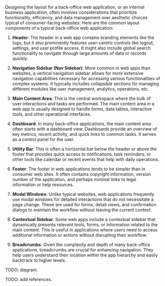 Designing the layout for a back-office web application, or an internal business application, often involves considerations that prioritize functionality, efficiency, and data management over aesthetic choices typical of consumer-facing websites. Here are the common layout components of a typical back-office web application:

1. **Header**: The header in a web app contains branding elements like the logo, but it also prominently features user-centric controls like logout, settings, and user profile access. It might also include global search functionality to navigate through large amounts of data or records quickly.

1. **Navigation Sidebar (Nav Sidebar)**: More common in web apps than websites, a vertical navigation sidebar allows for more extensive navigation capabilities necessary for accessing various functionalities of complex systems. It typically includes collapsible sections for managing different modules like user management, analytics, operations, etc.

1. **Main Content Area**: This is the central workspace where the bulk of user interactions and tasks are performed. The main content area in a web app is usually designed to handle forms, data tables, interactive tools, and other operational interfaces.

1. **Dashboard**: In many back-office applications, the main content area often starts with a dashboard view. Dashboards provide an overview of key metrics, recent activity, and quick links to common tasks. It serves as a control panel for the user.

1. **Utility Bar**: This is often a horizontal bar below the header or above the footer that provides quick access to notifications, task reminders, or other tools like calendar or recent events that help with daily operations.

1. **Footer**: The footer in web applications tends to be simpler than in consumer web sites. It often contains copyright information, version number of the application, and perhaps minimal links to legal information or help resources.

1. **Modal Windows**: Unlike typical websites, web applications frequently use modal windows for detailed interactions that do not necessitate a page change. These are used for forms, detail views, and confirmation dialogs to maintain the workflow without leaving the current context.

1. **Contextual Sidebar**: Some web apps include a contextual sidebar that dynamically presents relevant tools, forms, or information related to the main content. This is useful in applications where users need to access additional information or actions without disrupting their workflow.

1. **Breadcrumbs**: Given the complexity and depth of many back-office applications, breadcrumbs are crucial for enhancing navigation. They help users understand their location within the app hierarchy and easily backtrack to higher levels.

TODO: diagram.

TODO: add references.
